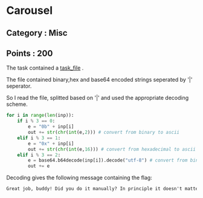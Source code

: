 # Carousel
## Category : Misc
## Points : 200
The task contained a [task_file](/CTFs/CyberColiseum_2023/Misc/Carousel/task_file.txt) . 

The file contained binary,hex and base64 encoded strings seperated by '|' seperator.

So I read the file, splitted based on '|' and used the appropriate decoding scheme.
```py
for i in range(len(inp)):
    if i % 3 == 0:
        e = "0b" + inp[i]
        out += str(chr(int(e,2))) # convert from binary to ascii
    elif i % 3 == 1:
        e = "0x" + inp[i]
        out += str(chr(int(e,16))) # convert from hexadecimal to ascii
    elif i % 3 == 2:
        e = base64.b64decode(inp[i]).decode("utf-8") # convert from binary to ascii
        out += e
```

Decoding gives the following message containing the flag:
```txt
Great job, buddy! Did you do it manually? In principle it doesn't matter. Check out the lines: Lorem ipsum dolor sit amet, consectetur adipiscing elit, sed do eiusmod tempor incididunt ut labore et dolore magna aliqua. Ut enim ad minim veniam, quis nostrud exercitation ullamco laboris nisi ut aliquip ex ea commodo consequat. Duis aute irure dolor in reprehenderit in voluptate velit esse cillum dolore eu fugiat nulla pariatur. Excepteur sint occaecat cupidatat non proident, sunt in culpa qui officia deserunt mollit anim id est laborum. Take your flag - CODEBY{bin4ry_h3x_and_b4s3}. Thanks for passing and good luck in the next tasks.
```
